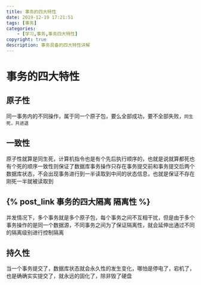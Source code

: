 ```yaml
---
title: 事务的四大特性
date: 2019-12-19 17:21:51
tags: [事务]
categories: 
    - [学习,事务,事务四大特性]
copyright: true
description: 事务具备的四大特性详解
---
```

# 事务的四大特性
## 原子性
同一事务内的不同操作，属于同一个原子包，要么全部成功，要不全部失败，`同生死，共进退`
## 一致性
原子性就算是同生死，计算机指令也是有个先后执行顺序的，也就是说就算都死也有个死的顺序一致性则保证了数据库事务操作只存在事务提交前和事务提交后两个数据库状态，不会出现事务进行到一半读取到中间的状态信息，也就是保证不存在刚死一半就被读取到
## {% post_link 事务的四大隔离 隔离性 %}
并发情况下，多个事务就是多个原子包，每个事务之间不互相干扰，但是由于多个事务操作的是同一个数据源，不同事务之间为了保证隔离性，就会延伸出通过不同的隔离级别进行控制隔离
## 持久性
当一个事务提交了，数据库状态就会永久性的发生变化，哪怕是停电了，宕机了，也是确确实实提交了，就永远的固化了，除非毁了硬盘